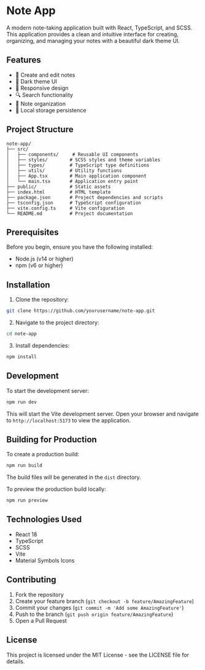 # Note App

A modern note-taking application built with React, TypeScript, and SCSS. This application provides a clean and intuitive interface for creating, organizing, and managing your notes with a beautiful dark theme UI.

## Features

- 📝 Create and edit notes
- 🎨 Dark theme UI
- 📱 Responsive design
- 🔍 Search functionality
- 📁 Note organization
- 💾 Local storage persistence

## Project Structure

```
note-app/
├── src/
│   ├── components/     # Reusable UI components
│   ├── styles/        # SCSS styles and theme variables
│   ├── types/         # TypeScript type definitions
│   ├── utils/         # Utility functions
│   ├── App.tsx        # Main application component
│   └── main.tsx       # Application entry point
├── public/            # Static assets
├── index.html         # HTML template
├── package.json       # Project dependencies and scripts
├── tsconfig.json      # TypeScript configuration
├── vite.config.ts     # Vite configuration
└── README.md          # Project documentation
```

## Prerequisites

Before you begin, ensure you have the following installed:
- Node.js (v14 or higher)
- npm (v6 or higher)

## Installation

1. Clone the repository:
```bash
git clone https://github.com/yourusername/note-app.git
```

2. Navigate to the project directory:
```bash
cd note-app
```

3. Install dependencies:
```bash
npm install
```

## Development

To start the development server:

```bash
npm run dev
```

This will start the Vite development server. Open your browser and navigate to `http://localhost:5173` to view the application.

## Building for Production

To create a production build:

```bash
npm run build
```

The build files will be generated in the `dist` directory.

To preview the production build locally:

```bash
npm run preview
```

## Technologies Used

- React 18
- TypeScript
- SCSS
- Vite
- Material Symbols Icons

## Contributing

1. Fork the repository
2. Create your feature branch (`git checkout -b feature/AmazingFeature`)
3. Commit your changes (`git commit -m 'Add some AmazingFeature'`)
4. Push to the branch (`git push origin feature/AmazingFeature`)
5. Open a Pull Request

## License

This project is licensed under the MIT License - see the LICENSE file for details. 